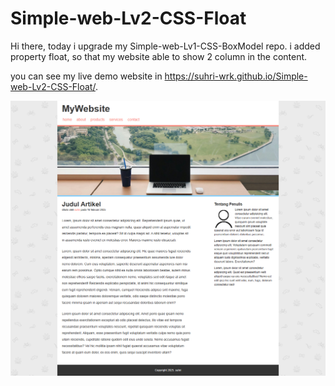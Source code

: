 # Simple-web-Lv2-CSS-Float

Hi there, today i upgrade my Simple-web-Lv1-CSS-BoxModel repo.
i added property float, so that my website able to show 2 column in the content.

you can see my live demo website in https://suhri-wrk.github.io/Simple-web-Lv2-CSS-Float/.

![alt text](https://raw.githubusercontent.com/suhri-wrk/Simple-web-Lv2-CSS-Float/refs/heads/main/preview.png)
